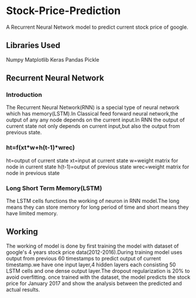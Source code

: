 # Stock-Price-Prediction
A Recurrent Neural Network model to predict current stock price of google.
## Libraries Used
Numpy
Matplotlib
Keras
Pandas
Pickle
## Recurrent Neural Network
### Introduction
The Recurrent Neural Network(RNN) is a special type of neural network which has memory(LSTM).In Classical feed forward neural network,the output of any any node depends on the current input.In RNN the output of current state not only depends on current input,but also the output from previous state.
### ht=f(xt*w+h(t-1)*wrec)
ht=output of current state
xt=input at current state
w=weight matrix for node in current state
h(t-1)=output of previous state
wrec=weight matrix for node in previous state
### Long Short Term Memory(LSTM)
The LSTM cells functions the working of neuron in RNN model.The long means they can store memory for long period of time and short means they have limited memory.
## Working 
The working of model is done by first training the model with dataset of google's 4 years stock price data(2012-2016).During training model uses output from previous 60 timestamps to predict output of current timestamp.we have one input layer,4 hidden layers each consisting 50 LSTM cells and one dense output layer.The dropout regularization is 20% to avoid overfitting.
once trained with the dataset, the model predicts the stock price for January 2017 and show the analysis between the predicted and actual results.
